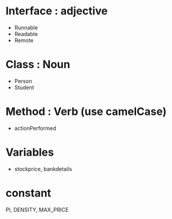 # Interface : adjective
* Runnable
* Readable
* Remote

# Class : Noun
* Person
* Student

# Method : Verb (use camelCase)

* actionPerformed

# Variables

* stockprice, bankdetails

# constant
PI, DENSITY, MAX_PRICE